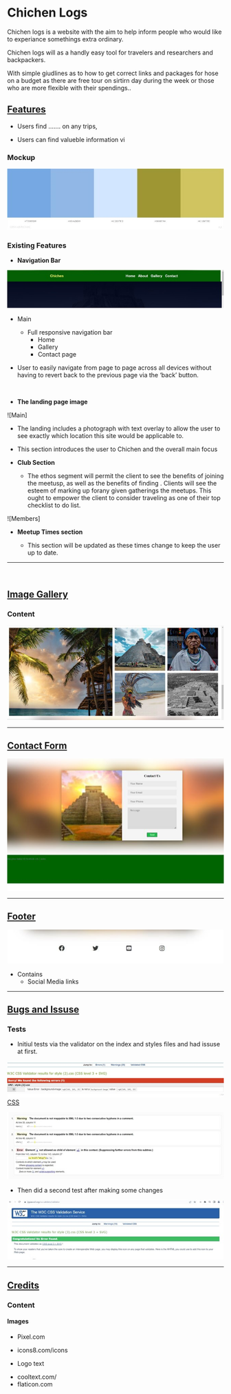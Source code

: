 # Chichen Logs

Chichen logs is a website with the aim to help inform people who would like to experiance somethings extra ordinary.

Chichen logs will as a handly easy tool for travelers and researchers and backpackers.

With simple giudlines as to how to get correct links and packages for hose on a budget as there are free tour on sirtirn day during the week or those who are more flexible with their spendings..

## <u>Features</u>

- Users find ....... on any trips,

- Users can find valueble information vi

### Mockup

![Color Theme](/assets/media/AdobeColorcolortheme.jpg)


### Existing Features


- **Navigation Bar**

![Navbar](/assets/media/Screenshotnavbar.jpg)

  - Main
    - Full responsive navigation bar
      - Home
      - Gallery
      - Contact page

  - User to easily navigate from page to page across all devices without  having to revert back to the previous page via the ‘back’ button.

<br>



- **The landing page image**

![Main]


  - The landing includes a photograph with text overlay to allow the user to see exactly which location this site would be applicable to.
  - This section introduces the user to Chichen and the overall main focus 


- **Club Section**

  - The ethos segment will permit the client to see the benefits of joining the meetusp,
    as well as the benefits of finding . 
    Clients will see the esteem of marking up forany given gatherings the meetups. 
    This ought to empower the client to consider traveling as one of their top checklist to do list.

![Members]

- **Meetup Times section**

  - This section will be updated as these times change to keep the user up to date.

<hr>
<br>


## <u>Image Gallery</u>

   ### Content
     
      

![Gallery](/assets/media/Screenshotimagegallery.jpg)

<hr>

## <u>Contact Form</u>

![Contact Form](/assets/media/Screenshotform.jpg)

<hr>

## <u>Footer</u>

![Footer](/assets/media/Screenshotfooter.jpg)

  * Contains
    * Social Media links


<hr>

## <u>Bugs and Issuse</u>

### Tests

* Initiul tests via the validator on the index and styles files and had issuse at first. 


![Testing](/assets/media/Screenshotvalidator2.jpg)
<br>
<u>CSS</u>

![Erros](/assets/media/Screenshotvalidator1.jpg)

* Then did a second test after making some changes 

![Green](/assets/media/Screenshotvalidatorgreen1.jpg)


<hr>

## <u>Credits</u>

  ### Content

  #### Images
  
 * Pixel.com
 * icons8.com/icons

* Logo text 
 - cooltext.com/
 - flaticon.com
